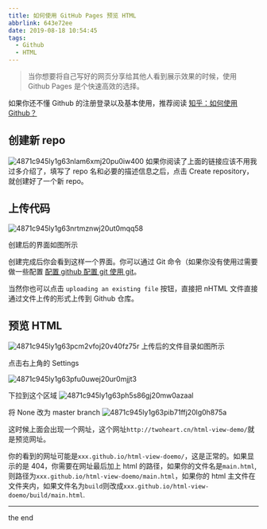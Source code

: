 ```yaml
---
title: 如何使用 GitHub Pages 预览 HTML
abbrlink: 643e72ee
date: 2019-08-18 10:54:45
tags:
  - Github
  - HTML
---
```


> 当你想要将自己写好的网页分享给其他人看到展示效果的时候，使用 Github Pages 是个快速高效的选择。

<!-- more -->

如果你还不懂 Github 的注册登录以及基本使用，推荐阅读 [知乎：如何使用 Github？](https://www.zhihu.com/question/20070065)

## 创建新 repo

![4871c945ly1g63nlam6xmj20pu0iw400](https://i.loli.net/2020/05/20/eAPpwMzhHat39k1.jpg)
如果你阅读了上面的链接应该不用我过多介绍了，填写了 repo 名和必要的描述信息之后，点击 Create repository，就创建好了一个新 repo。

## 上传代码

![4871c945ly1g63nrtmznwj20ut0mqq58](https://i.loli.net/2020/05/20/oSTwt2bcEMj3GV6.jpg)

创建后的界面如图所示

创建完成后你会看到这样一个界面。你可以通过 Git 命令（如果你没有使用过需要做一些配置 [配置 github 配置 git 使用 git](https://zhuanlan.zhihu.com/p/48209762)。

当然你也可以点击 `uploading an existing file` 按钮，直接把 nHTML 文件直接通过文件上传的形式上传到 Github 仓库。

## 预览 HTML

![4871c945ly1g63pcm2vfoj20v40fz75r](https://i.loli.net/2020/05/20/DOGE3kgoMld6sJS.jpg)
上传后的文件目录如图所示

点击右上角的 Settings

![4871c945ly1g63pfu0uwej20ur0mjjt3](https://i.loli.net/2020/05/20/Bx1pz7PEtoXFGhl.jpg)

下拉到这个区域
![4871c945ly1g63ph5s86gj20mw0azaal](https://i.loli.net/2020/05/20/TQq7maiIMz9vogF.jpg)

将 None 改为 master branch
![4871c945ly1g63pib71ffj20lg0h875a](https://i.loli.net/2020/05/20/qupHiE5Mm142K8k.jpg)

这时候上面会出现一个网址，这个网址`http://twoheart.cn/html-view-demo/`就是预览网址。

你的看到的网址可能是`xxx.github.io/html-view-doemo/`，这是正常的。如果显示的是 404，你需要在网址最后加上 html 的路径，如果你的文件名是`main.html`,则路径为`xxx.github.io/html-view-doemo/main.html`，如果你的 html 主文件在文件夹内，如果文件名为`build`则改成`xxx.github.io/html-view-doemo/build/main.html`.

---

the end
